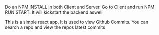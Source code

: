 Do an NPM INSTALL in both Client and Server.
Go to Client and run NPM RUN START. It will kickstart the backend aswell

This is a simple react app. It is used to view Github Commits. You can search a repo and view the repos latest commits
